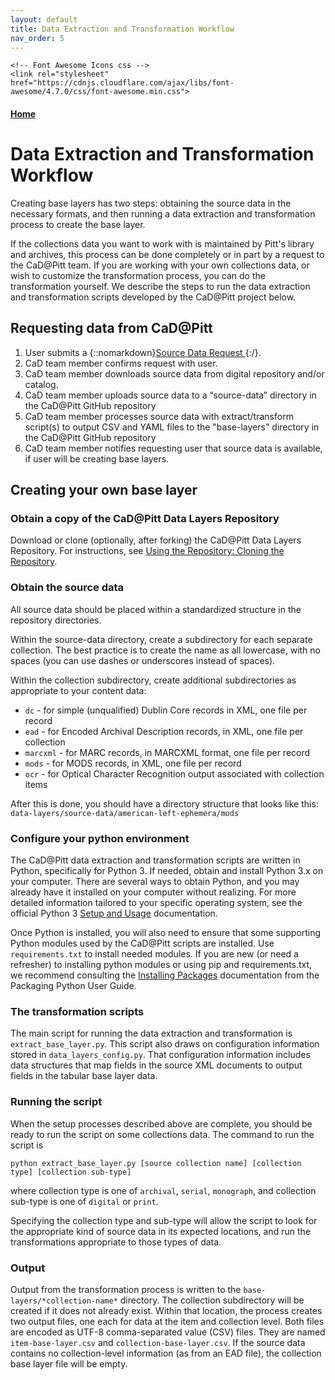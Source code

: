 ```yaml
---
layout: default
title: Data Extraction and Transformation Workflow
nav_order: 5
---
```


<html lang="en">
  <head>
    <meta charset="utf-8">

    <!-- Font Awesome Icons css -->
    <link rel="stylesheet" href="https://cdnjs.cloudflare.com/ajax/libs/font-awesome/4.7.0/css/font-awesome.min.css">

  </head>
</html>

#### [Home](http://cadatpitt.github.io)
# Data Extraction and Transformation Workflow

Creating base layers has two steps: obtaining the source data in the necessary formats, and then running a data extraction and transformation
process to create the base layer.

If the collections data you want to work with is maintained by Pitt's library and archives, this process can be done completely or in part
by a request to the CaD@Pitt team. If you are working with your own collections data, or wish to customize the transformation process, you
can do the transformation yourself.  We describe the steps to run the data extraction and transformation scripts developed by the CaD@Pitt project below.

## Requesting data from CaD@Pitt
1. User submits a {::nomarkdown}<a href="https://forms.gle/BgF3vsBHpXCCdNve7" target="_blank">Source Data Request <font size="-1"><i class="fa fa-external-link"></i></font></a>{:/}.
1. CaD team member confirms request with user.
1. CaD team member downloads source data from digital repository and/or catalog.
1. CaD team member uploads source data to a “source-data” directory in the CaD@Pitt GitHub repository
1. CaD team member processes source data with extract/transform script(s) to output CSV and YAML files to the "base-layers" directory in the CaD@Pitt GitHub repository
1. CaD team member notifies requesting user that source data is available, if user will be creating base layers.

## Creating your own base layer
### **Obtain a copy of the CaD@Pitt Data Layers Repository**
Download or clone (optionally, after forking) the CaD@Pitt Data Layers Repository. For instructions, see [Using the Repository: Cloning the Repository](03-using-the-repository.html#download-or-clone-the-repository).

### **Obtain the source data**
All source data should be placed within a standardized structure in the repository directories.

Within the source-data directory, create a subdirectory for each separate collection. The best practice is to create the name as all lowercase,
with no spaces (you can use dashes or underscores instead of spaces).

Within the collection subdirectory, create additional subdirectories as appropriate to your content data:
- `dc` - for simple (unqualified) Dublin Core records in XML, one file per record
- `ead` - for Encoded Archival Description records, in XML, one file per collection
- `marcxml` - for MARC records, in MARCXML format, one file per record
- `mods` - for MODS records, in XML, one file per record
- `ocr` - for Optical Character Recognition output associated with collection items

After this is done, you should have a directory structure that looks like this:
`data-layers/source-data/american-left-ephemera/mods`

### **Configure your python environment**
The CaD@Pitt data extraction and transformation scripts are written in Python, specifically for Python 3. If needed, obtain and install Python 3.x on your computer.
There are several ways to obtain Python, and you may already have it installed on your computer without realizing. For more detailed information tailored to your
specific operating system, see the official Python 3 [Setup and Usage](https://docs.python.org/3/using/index.html) documentation.

Once Python is installed, you will also need to ensure that some supporting Python modules used by the CaD@Pitt scripts are installed. Use `requirements.txt` to install needed modules. If you are new (or need a refresher) to installing python modules or using pip and requirements.txt, we recommend consulting the [Installing Packages](https://packaging.python.org/tutorials/installing-packages/) documentation from the Packaging Python User Guide.

### **The transformation scripts**
The main script for running the data extraction and transformation is `extract_base_layer.py`. This script also draws on configuration information stored in
`data_layers_config.py`. That configuration information includes data structures that map fields in the source XML documents to output fields in the tabular
base layer data.

### **Running the script**
When the setup processes described above are complete, you should be ready to run the script on some collections data. The command to run the script is

`python extract_base_layer.py [source collection name] [collection type] [collection sub-type]`

where collection type is one of `archival`, `serial`, `monograph`, and collection sub-type is one of `digital` or `print`.

Specifying the collection type and sub-type will allow the script to look for the appropriate kind of source data in its expected locations, and run the
transformations appropriate to those types of data.

### **Output**
Output from the transformation process is written to the `base-layers/*collection-name*` directory. The collection subdirectory will be created if it does not
already exist. Within that location, the process creates two output files, one each for data at the item and collection level. Both files are encoded as UTF-8 comma-separated value (CSV) files. They are named `item-base-layer.csv` and `collection-base-layer.csv`. If the source data contains no collection-level information (as from an EAD file), the collection base layer file will be empty.
